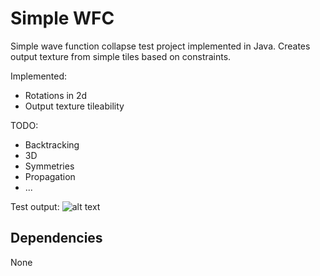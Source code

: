 # Simple WFC

Simple wave function collapse test project implemented in Java. Creates output texture from simple tiles based on constraints. 

Implemented: 
* Rotations in 2d
* Output texture tileability

TODO:

* Backtracking
* 3D
* Symmetries
* Propagation
* ...

Test output:
![alt text](img.png1 "Screenshot")

## Dependencies

None